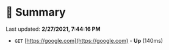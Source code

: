 # 📖 Summary
Last updated: **2/27/2021, 7:44:16 PM**

- `GET` [https://google.com](https://google.com) - **Up** (140ms)

